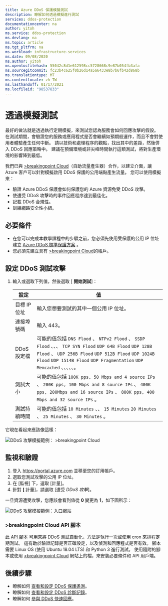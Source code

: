```yaml
---
title: Azure DDoS 保護模擬測試
description: 瞭解如何透過模擬進行測試
services: ddos-protection
documentationcenter: na
author: yitoh
ms.service: ddos-protection
ms.devlang: na
ms.topic: article
ms.tgt_pltfrm: na
ms.workload: infrastructure-services
ms.date: 09/08/2020
ms.author: yitoh
ms.openlocfilehash: 55042c8d1e612598cc5728668c9e87b054fb3afa
ms.sourcegitcommit: fc23b4c625f0b26d14a5a6433e8b7b6fb42d868b
ms.translationtype: MT
ms.contentlocale: zh-TW
ms.lasthandoff: 01/17/2021
ms.locfileid: "98537833"
---
```

# <a name="test-through-simulations"></a>透過模擬測試

最好的做法就是透過執行定期模擬，來測試您認為服務會如何回應攻擊的假設。 在測試期間，會驗證您的服務或應用程式是否會繼續如預期般運作，而且不會對使用者體驗產生任何中斷。 請以技術和處理程序的觀點，找出其中的差距，然後併入 DDoS 回應策略中。 建議在預備環境或非尖峰時間執行這類測試，將對生產環境的影響降到最低。

我們已與 [>breakingpoint Cloud](https://www.ixiacom.com/products/breakingpoint-cloud)（自助流量產生器）合作，以建立介面，讓 Azure 客戶可以針對模擬啟用 DDoS 保護的公用端點產生流量。 您可以使用模擬來：

- 驗證 Azure DDoS 保護會如何保護您的 Azure 資源免受 DDoS 攻擊。
- 使遭受 DDoS 攻擊時的事件回應程序達到最佳化。
- 記載 DDoS 合規性。
- 訓練網路安全性小組。

## <a name="prerequisites"></a>必要條件

- 在您可以完成本教學課程中的步驟之前，您必須先使用受保護的公用 IP 位址建立 [Azure DDoS 標準保護方案](manage-ddos-protection.md) 。
- 您必須先建立具有 [>breakingpoint Cloud](http://breakingpoint.cloud/)的帳戶。 

## <a name="configure-a-ddos-test-attack"></a>設定 DDoS 測試攻擊

1. 輸入或選取下列值，然後選取 [ **開始測試**]：

    |設定        |值                                              |
    |---------      |---------                                          |
    |目標 IP 位址           | 輸入您想要測試的其中一個公用 IP 位址。                     |
    |連接埠號碼   | 輸入 443。                       |
    |DDoS 設定檔 | 可能的值包括 `DNS Flood` 、 `NTPv2 Flood` 、 `SSDP Flood` 、、、 `TCP SYN Flood` `UDP 64B Flood` `UDP 128B Flood` 、 `UDP 256B Flood` `UDP 512B Flood` `UDP 1024B Flood` `UDP 1514B Flood` `UDP Fragmentation` `UDP Memcached` 、、、、、。|
    |測試大小       | 可能的值包括 `100K pps, 50 Mbps and 4 source IPs` 、 `200K pps, 100 Mbps and 8 source IPs` 、 `400K pps, 200Mbps and 16 source IPs` 、 `800K pps, 400 Mbps and 32 source IPs` 。                                  |
    |測試持續時間 | 可能的值包括 `10 Minutes` 、、 `15 Minutes` `20 Minutes` 、 `25 Minutes` 、 `30 Minutes` 。|

它現在看起來應該像這樣：

![DDoS 攻擊模擬範例： >breakingpoint Cloud](./media/ddos-attack-simulation/ddos-attack-simulation-example-1.png)

## <a name="monitor-and-validate"></a>監視和驗證

1. 登入 https://portal.azure.com 並移至您的訂用帳戶。
1. 選取您測試攻擊的公用 IP 位址。
1. 在 [監視] 下，選取 [計量]。
1. 針對 **[** 計量]，請選取 [遭受 _DDoS 攻擊_]。

一旦資源遭受攻擊，您應該會看到值從 **0** 變更為 **1**，如下圖所示：

![DDoS 攻擊模擬範例：入口網站](./media/ddos-attack-simulation/ddos-attack-simulation-example-2.png)

### <a name="breakingpoint-cloud-api-script"></a>>breakingpoint Cloud API 腳本

此 [API 腳本](https://github.com/Azure/Azure-Network-Security/tree/master/Azure%20DDoS%20Protection/Breaking%20Point%20SDK) 可用來將 DDoS 測試自動化，方法是執行一次或使用 cron 來排程定期測試。 這有助於驗證記錄是否正確設定，以及偵測和回應程式是否有效。 腳本需要 Linux OS (使用 Ubuntu 18.04 LTS) 和 Python 3 進行測試。 使用隨附的腳本或使用 [>breakingpoint Cloud](http://breakingpoint.cloud/) 網站上的檔，來安裝必要條件和 API 用戶端。

## <a name="next-steps"></a>後續步驟

- 瞭解如何 [查看和設定 DDoS 保護遙測](telemetry.md)。
- 瞭解如何 [查看和設定 DDoS 診斷記錄](diagnostic-logging.md)。
- 瞭解如何 [參與 DDoS 快速回應](ddos-rapid-response.md)。
